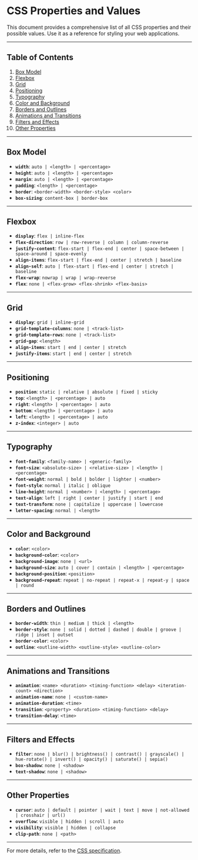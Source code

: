 # CSS Properties and Values

This document provides a comprehensive list of all CSS properties and their possible values. Use it as a reference for styling your web applications.

---

## Table of Contents

1. [Box Model](#box-model)
2. [Flexbox](#flexbox)
3. [Grid](#grid)
4. [Positioning](#positioning)
5. [Typography](#typography)
6. [Color and Background](#color-and-background)
7. [Borders and Outlines](#borders-and-outlines)
8. [Animations and Transitions](#animations-and-transitions)
9. [Filters and Effects](#filters-and-effects)
10. [Other Properties](#other-properties)

---

## Box Model

- **`width`**: `auto | <length> | <percentage>`
- **`height`**: `auto | <length> | <percentage>`
- **`margin`**: `auto | <length> | <percentage>`
- **`padding`**: `<length> | <percentage>`
- **`border`**: `<border-width> <border-style> <color>`
- **`box-sizing`**: `content-box | border-box`

---

## Flexbox

- **`display`**: `flex | inline-flex`
- **`flex-direction`**: `row | row-reverse | column | column-reverse`
- **`justify-content`**: `flex-start | flex-end | center | space-between | space-around | space-evenly`
- **`align-items`**: `flex-start | flex-end | center | stretch | baseline`
- **`align-self`**: `auto | flex-start | flex-end | center | stretch | baseline`
- **`flex-wrap`**: `nowrap | wrap | wrap-reverse`
- **`flex`**: `none | <flex-grow> <flex-shrink> <flex-basis>`

---

## Grid

- **`display`**: `grid | inline-grid`
- **`grid-template-columns`**: `none | <track-list>`
- **`grid-template-rows`**: `none | <track-list>`
- **`grid-gap`**: `<length>`
- **`align-items`**: `start | end | center | stretch`
- **`justify-items`**: `start | end | center | stretch`

---

## Positioning

- **`position`**: `static | relative | absolute | fixed | sticky`
- **`top`**: `<length> | <percentage> | auto`
- **`right`**: `<length> | <percentage> | auto`
- **`bottom`**: `<length> | <percentage> | auto`
- **`left`**: `<length> | <percentage> | auto`
- **`z-index`**: `<integer> | auto`

---

## Typography

- **`font-family`**: `<family-name> | <generic-family>`
- **`font-size`**: `<absolute-size> | <relative-size> | <length> | <percentage>`
- **`font-weight`**: `normal | bold | bolder | lighter | <number>`
- **`font-style`**: `normal | italic | oblique`
- **`line-height`**: `normal | <number> | <length> | <percentage>`
- **`text-align`**: `left | right | center | justify | start | end`
- **`text-transform`**: `none | capitalize | uppercase | lowercase`
- **`letter-spacing`**: `normal | <length>`

---

## Color and Background

- **`color`**: `<color>`
- **`background-color`**: `<color>`
- **`background-image`**: `none | <url>`
- **`background-size`**: `auto | cover | contain | <length> | <percentage>`
- **`background-position`**: `<position>`
- **`background-repeat`**: `repeat | no-repeat | repeat-x | repeat-y | space | round`

---

## Borders and Outlines

- **`border-width`**: `thin | medium | thick | <length>`
- **`border-style`**: `none | solid | dotted | dashed | double | groove | ridge | inset | outset`
- **`border-color`**: `<color>`
- **`outline`**: `<outline-width> <outline-style> <outline-color>`

---

## Animations and Transitions

- **`animation`**: `<name> <duration> <timing-function> <delay> <iteration-count> <direction>`
- **`animation-name`**: `none | <custom-name>`
- **`animation-duration`**: `<time>`
- **`transition`**: `<property> <duration> <timing-function> <delay>`
- **`transition-delay`**: `<time>`

---

## Filters and Effects

- **`filter`**: `none | blur() | brightness() | contrast() | grayscale() | hue-rotate() | invert() | opacity() | saturate() | sepia()`
- **`box-shadow`**: `none | <shadow>`
- **`text-shadow`**: `none | <shadow>`

---

## Other Properties

- **`cursor`**: `auto | default | pointer | wait | text | move | not-allowed | crosshair | url()`
- **`overflow`**: `visible | hidden | scroll | auto`
- **`visibility`**: `visible | hidden | collapse`
- **`clip-path`**: `none | <path>`

---

For more details, refer to the [CSS specification](https://www.w3.org/Style/CSS/).


